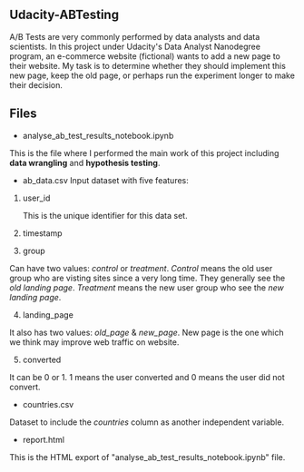 ## Udacity-ABTesting
A/B Tests are very commonly performed by data analysts and data scientists.
In this project under Udacity's Data Analyst Nanodegree program, an e-commerce website (fictional) wants to add a new page to their website.
My task is to determine whether they should implement this new page, keep the old page, or perhaps run the experiment longer to make their decision.

## Files

* analyse_ab_test_results_notebook.ipynb

This is the file where I performed the main work of this project including **data wrangling** and **hypothesis testing**.

* ab_data.csv
Input dataset with five features:

1. user_id

    This is the unique identifier for this data set.

2. timestamp

3. group

Can have two values: *control* or *treatment*. *Control* means the old user group who are visting sites since a very long time. They generally see the *old landing page*. *Treatment* means the new user group who see the *new landing page*.

4. landing_page

It also has two values: *old_page* & *new_page*. New page is the one which we think may improve web traffic on website.

5. converted

It can be 0 or 1. 1 means the user converted and 0 means the user did not convert.

* countries.csv

Dataset to include the *countries* column as another independent variable.

* report.html

This is the HTML export of "analyse_ab_test_results_notebook.ipynb" file.
